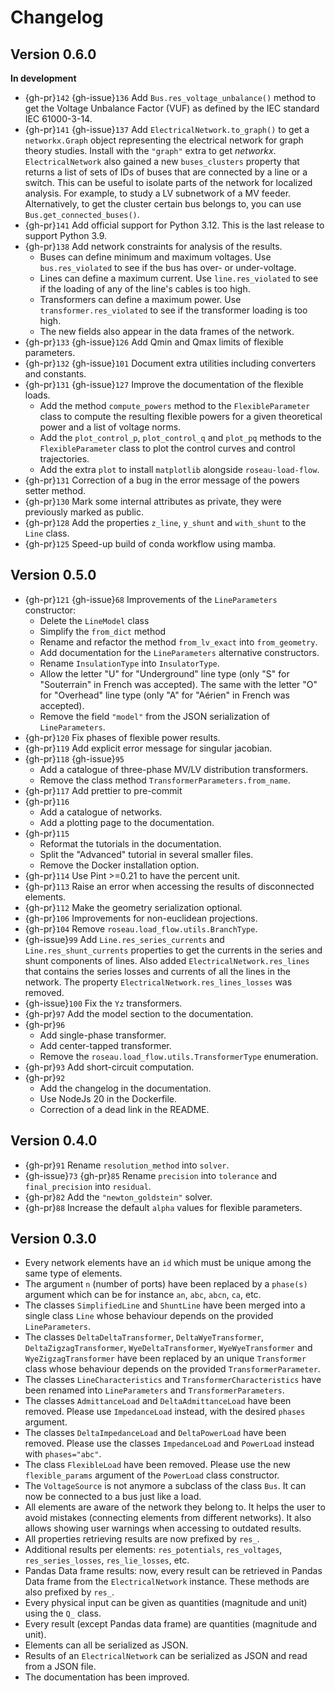 # Changelog

## Version 0.6.0

**In development**

- {gh-pr}`142` {gh-issue}`136` Add `Bus.res_voltage_unbalance()` method to get the Voltage Unbalance
  Factor (VUF) as defined by the IEC standard IEC 61000-3-14.
- {gh-pr}`141` {gh-issue}`137` Add `ElectricalNetwork.to_graph()` to get a `networkx.Graph` object
  representing the electrical network for graph theory studies. Install with the `"graph"` extra to
  get _networkx_.
  `ElectricalNetwork` also gained a new `buses_clusters` property that returns a list of sets of
  IDs of buses that are connected by a line or a switch. This can be useful to isolate parts of the
  network for localized analysis. For example, to study a LV subnetwork of a MV feeder. Alternatively,
  to get the cluster certain bus belongs to, you can use `Bus.get_connected_buses()`.
- {gh-pr}`141` Add official support for Python 3.12. This is the last release to support Python 3.9.
- {gh-pr}`138` Add network constraints for analysis of the results.
  - Buses can define minimum and maximum voltages. Use `bus.res_violated` to see if the bus has
    over- or under-voltage.
  - Lines can define a maximum current. Use `line.res_violated` to see if the loading of any of the
    line's cables is too high.
  - Transformers can define a maximum power. Use `transformer.res_violated` to see if the transformer
    loading is too high.
  - The new fields also appear in the data frames of the network.
- {gh-pr}`133` {gh-issue}`126` Add Qmin and Qmax limits of flexible parameters.
- {gh-pr}`132` {gh-issue}`101` Document extra utilities including converters and constants.
- {gh-pr}`131` {gh-issue}`127` Improve the documentation of the flexible loads.
  - Add the method `compute_powers` method to the `FlexibleParameter` class to compute the resulting flexible powers
    for a given theoretical power and a list of voltage norms.
  - Add the `plot_control_p`, `plot_control_q` and `plot_pq` methods to the `FlexibleParameter` class to plot the
    control curves and control trajectories.
  - Add the extra `plot` to install `matplotlib` alongside `roseau-load-flow`.
- {gh-pr}`131` Correction of a bug in the error message of the powers setter method.
- {gh-pr}`130` Mark some internal attributes as private, they were previously marked as public.
- {gh-pr}`128` Add the properties `z_line`, `y_shunt` and `with_shunt` to the `Line` class.
- {gh-pr}`125` Speed-up build of conda workflow using mamba.

## Version 0.5.0

- {gh-pr}`121` {gh-issue}`68` Improvements of the `LineParameters` constructor:
  - Delete the `LineModel` class
  - Simplify the `from_dict` method
  - Rename and refactor the method `from_lv_exact` into `from_geometry`.
  - Add documentation for the `LineParameters` alternative constructors.
  - Rename `InsulationType` into `InsulatorType`.
  - Allow the letter "U" for "Underground" line type (only "S" for "Souterrain" in French was accepted). The same
    with the letter "O" for "Overhead" line type (only "A" for "Aérien" in French was accepted).
  - Remove the field `"model"` from the JSON serialization of `LineParameters`.
- {gh-pr}`120` Fix phases of flexible power results.
- {gh-pr}`119` Add explicit error message for singular jacobian.
- {gh-pr}`118` {gh-issue}`95`
  - Add a catalogue of three-phase MV/LV distribution transformers.
  - Remove the class method `TransformerParameters.from_name`.
- {gh-pr}`117` Add prettier to pre-commit
- {gh-pr}`116`
  - Add a catalogue of networks.
  - Add a plotting page to the documentation.
- {gh-pr}`115`
  - Reformat the tutorials in the documentation.
  - Split the "Advanced" tutorial in several smaller files.
  - Remove the Docker installation option.
- {gh-pr}`114` Use Pint >=0.21 to have the percent unit.
- {gh-pr}`113` Raise an error when accessing the results of
  disconnected elements.
- {gh-pr}`112` Make the geometry serialization optional.
- {gh-pr}`106` Improvements for non-euclidean projections.
- {gh-pr}`104` Remove `roseau.load_flow.utils.BranchType`.
- {gh-issue}`99` Add `Line.res_series_currents`
  and `Line.res_shunt_currents` properties to get the currents in the series and shunt components
  of lines. Also added `ElectricalNetwork.res_lines` that contains the series losses and currents
  of all the lines in the network. The property `ElectricalNetwork.res_lines_losses` was removed.
- {gh-issue}`100` Fix the `Yz` transformers.
- {gh-pr}`97` Add the model section to the documentation.
- {gh-pr}`96`
  - Add single-phase transformer.
  - Add center-tapped transformer.
  - Remove the `roseau.load_flow.utils.TransformerType` enumeration.
- {gh-pr}`93` Add short-circuit computation.
- {gh-pr}`92`
  - Add the changelog in the documentation.
  - Use NodeJs 20 in the Dockerfile.
  - Correction of a dead link in the README.

## Version 0.4.0

- {gh-pr}`91` Rename `resolution_method` into `solver`.
- {gh-issue}`73` {gh-pr}`85` Rename `precision` into `tolerance` and `final_precision` into `residual`.
- {gh-pr}`82` Add the `"newton_goldstein"` solver.
- {gh-pr}`88` Increase the default `alpha` values for flexible parameters.

## Version 0.3.0

- Every network elements have an `id` which must be unique among the same type of elements.
- The argument `n` (number of ports) have been replaced by a `phase(s)` argument which can be for
  instance `an`, `abc`, `abcn`, `ca`, etc.
- The classes `SimplifiedLine` and `ShuntLine` have been merged into a single class `Line` whose
  behaviour depends on the provided `LineParameters`.
- The classes `DeltaDeltaTransformer`, `DeltaWyeTransformer`, `DeltaZigzagTransformer`,
  `WyeDeltaTransformer`, `WyeWyeTransformer` and `WyeZigzagTransformer` have been replaced by an
  unique `Transformer` class whose behaviour depends on the provided `TransformerParameter`.
- The classes `LineCharacteristics` and `TransformerCharacteristics` have been renamed into
  `LineParameters` and `TransformerParameters`.
- The classes `AdmittanceLoad` and `DeltaAdmittanceLoad` have been removed. Please use
  `ImpedanceLoad` instead, with the desired `phases` argument.
- The classes `DeltaImpedanceLoad` and `DeltaPowerLoad` have been removed. Please use the classes
  `ImpedanceLoad` and `PowerLoad` instead with `phases="abc"`.
- The class `FlexibleLoad` have been removed. Please use the new `flexible_params` argument of the
  `PowerLoad` class constructor.
- The `VoltageSource` is not anymore a subclass of the class `Bus`. It can now be connected to a bus
  just like a load.
- All elements are aware of the network they belong to. It helps the user to avoid mistakes
  (connecting elements from different networks). It also allows showing user warnings when accessing
  to outdated results.
- All properties retrieving results are now prefixed by `res_`.
- Additional results per elements: `res_potentials`, `res_voltages`, `res_series_losses`,
  `res_lie_losses`, etc.
- Pandas Data frame results: now, every result can be retrieved in Pandas Data frame from the
  `ElectricalNetwork` instance. These methods are also prefixed by `res_`.
- Every physical input can be given as quantities (magnitude and unit) using the `Q_` class.
- Every result (except Pandas data frame) are quantities (magnitude and unit).
- Elements can all be serialized as JSON.
- Results of an `ElectricalNetwork` can be serialized as JSON and read from a JSON file.
- The documentation has been improved.

<!-- Local Variables: -->
<!-- mode: gfm -->
<!-- fill-column: 100 -->
<!-- coding: utf-8 -->
<!-- ispell-local-dictionary: "british" -->
<!-- End: -->

